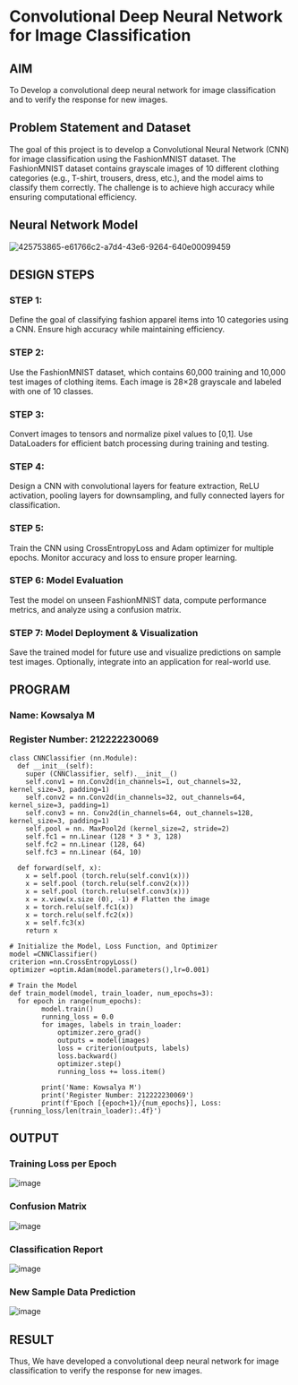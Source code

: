 # Convolutional Deep Neural Network for Image Classification

## AIM

To Develop a convolutional deep neural network for image classification and to verify the response for new images.

## Problem Statement and Dataset

The goal of this project is to develop a Convolutional Neural Network (CNN) for image classification using the FashionMNIST dataset. The FashionMNIST dataset contains grayscale images of 10 different clothing categories (e.g., T-shirt, trousers, dress, etc.), and the model aims to classify them correctly. The challenge is to achieve high accuracy while ensuring computational efficiency.

## Neural Network Model

![425753865-e61766c2-a7d4-43e6-9264-640e00099459](https://github.com/user-attachments/assets/8fb5d755-800a-4bd3-975a-3232e696eead)

## DESIGN STEPS

### STEP 1:
Define the goal of classifying fashion apparel items into 10 categories using a CNN. Ensure high accuracy while maintaining efficiency.

### STEP 2:
Use the FashionMNIST dataset, which contains 60,000 training and 10,000 test images of clothing items. Each image is 28×28 grayscale and labeled with one of 10 classes.

### STEP 3:
Convert images to tensors and normalize pixel values to [0,1]. Use DataLoaders for efficient batch processing during training and testing.

### STEP 4: 
Design a CNN with convolutional layers for feature extraction, ReLU activation, pooling layers for downsampling, and fully connected layers for classification.

### STEP 5:
Train the CNN using CrossEntropyLoss and Adam optimizer for multiple epochs. Monitor accuracy and loss to ensure proper learning.

### STEP 6: Model Evaluation
Test the model on unseen FashionMNIST data, compute performance metrics, and analyze using a confusion matrix.

### STEP 7: Model Deployment & Visualization
Save the trained model for future use and visualize predictions on sample test images. Optionally, integrate into an application for real-world use.

## PROGRAM

### Name: Kowsalya M
### Register Number: 212222230069
```
class CNNClassifier (nn.Module):
  def __init__(self):
    super (CNNClassifier, self).__init__()
    self.conv1 = nn.Conv2d(in_channels=1, out_channels=32, kernel_size=3, padding=1)
    self.conv2 = nn.Conv2d(in_channels=32, out_channels=64, kernel_size=3, padding=1)
    self.conv3 = nn. Conv2d(in_channels=64, out_channels=128, kernel_size=3, padding=1)
    self.pool = nn. MaxPool2d (kernel_size=2, stride=2)
    self.fc1 = nn.Linear (128 * 3 * 3, 128)
    self.fc2 = nn.Linear (128, 64)
    self.fc3 = nn.Linear (64, 10)

  def forward(self, x):
    x = self.pool (torch.relu(self.conv1(x)))
    x = self.pool (torch.relu(self.conv2(x)))
    x = self.pool (torch.relu(self.conv3(x)))
    x = x.view(x.size (0), -1) # Flatten the image
    x = torch.relu(self.fc1(x))
    x = torch.relu(self.fc2(x))
    x = self.fc3(x)
    return x

```

```
# Initialize the Model, Loss Function, and Optimizer
model =CNNClassifier()
criterion =nn.CrossEntropyLoss()
optimizer =optim.Adam(model.parameters(),lr=0.001)
```

```
# Train the Model
def train_model(model, train_loader, num_epochs=3):
  for epoch in range(num_epochs):
        model.train()
        running_loss = 0.0
        for images, labels in train_loader:
            optimizer.zero_grad()
            outputs = model(images)
            loss = criterion(outputs, labels)
            loss.backward()
            optimizer.step()
            running_loss += loss.item()

        print('Name: Kowsalya M')
        print('Register Number: 212222230069')
        print(f'Epoch [{epoch+1}/{num_epochs}], Loss: {running_loss/len(train_loader):.4f}')
```

## OUTPUT
### Training Loss per Epoch

![image](https://github.com/user-attachments/assets/bf2cfe9f-0ddf-4d68-b6d8-bb3c1aca8a72)


### Confusion Matrix

![image](https://github.com/user-attachments/assets/d31630a6-a2cc-46f9-8185-69095370c0a8)


### Classification Report

![image](https://github.com/user-attachments/assets/dc4eedd8-baa7-4dbb-b196-0fdb2d2dfd71)

### New Sample Data Prediction

![image](https://github.com/user-attachments/assets/d7bc961d-ae53-47f4-8b65-e9c3f3ff55c9)


## RESULT

Thus, We have developed a convolutional deep neural network for image classification to verify the response for new images.
